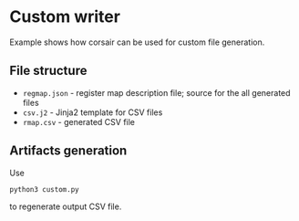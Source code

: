 # Custom writer

Example shows how corsair can be used for custom file generation.

## File structure

- `regmap.json` - register map description file; source for the all generated files
- `csv.j2` - Jinja2 template for CSV files
- `rmap.csv` - generated CSV file

## Artifacts generation

Use

```bash
python3 custom.py
```

to regenerate output CSV file.
